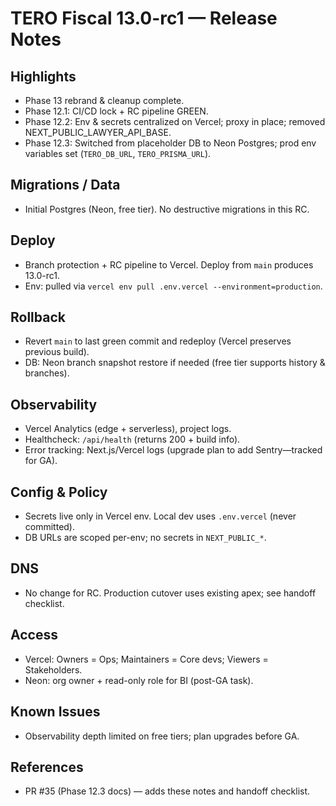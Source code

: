 # TERO Fiscal 13.0-rc1 — Release Notes

## Highlights
- Phase 13 rebrand & cleanup complete.
- Phase 12.1: CI/CD lock + RC pipeline GREEN.
- Phase 12.2: Env & secrets centralized on Vercel; proxy in place; removed NEXT_PUBLIC_LAWYER_API_BASE.
- Phase 12.3: Switched from placeholder DB to Neon Postgres; prod env variables set (`TERO_DB_URL`, `TERO_PRISMA_URL`).

## Migrations / Data
- Initial Postgres (Neon, free tier). No destructive migrations in this RC.

## Deploy
- Branch protection + RC pipeline to Vercel. Deploy from `main` produces 13.0-rc1.
- Env: pulled via `vercel env pull .env.vercel --environment=production`.

## Rollback
- Revert `main` to last green commit and redeploy (Vercel preserves previous build).
- DB: Neon branch snapshot restore if needed (free tier supports history & branches).

## Observability
- Vercel Analytics (edge + serverless), project logs.
- Healthcheck: `/api/health` (returns 200 + build info).
- Error tracking: Next.js/Vercel logs (upgrade plan to add Sentry—tracked for GA).

## Config & Policy
- Secrets live only in Vercel env. Local dev uses `.env.vercel` (never committed).
- DB URLs are scoped per-env; no secrets in `NEXT_PUBLIC_*`.

## DNS
- No change for RC. Production cutover uses existing apex; see handoff checklist.

## Access
- Vercel: Owners = Ops; Maintainers = Core devs; Viewers = Stakeholders.
- Neon: org owner + read-only role for BI (post-GA task).

## Known Issues
- Observability depth limited on free tiers; plan upgrades before GA.

## References
- PR #35 (Phase 12.3 docs) — adds these notes and handoff checklist.
